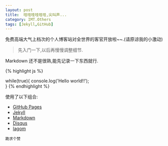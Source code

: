 ```yaml
---
layout: post
title:  哇哇哇哇哇哇,尖叫声...
category: IMT.Others
tags: [Jekyll,GitHub]
---
```


免费高端大气上档次的个人博客站对全世界的客官开放啦~~.(请原谅我的小激动)

>先入门一下,以后再慢慢调整细节.

Markdown 还不是很熟,能先记录一下东西就行.



{% highlight js %}

while(true){
console.log('Hello world!!');  
}
{% endhighlight %}

使用了以下组合:
* [GitHub Pages][1]
* [Jekyll][2]
* [Markdown][3]
* [Disqus][4]
* [lagom][5]

`跪求个赞`

[1]: https://pages.github.com/
[2]: https://github.com/jekyll/jekyll
[3]: http://wowubuntu.com/markdown/
[4]: http://disqus.com/
[5]: https://github.com/swanson/lagom